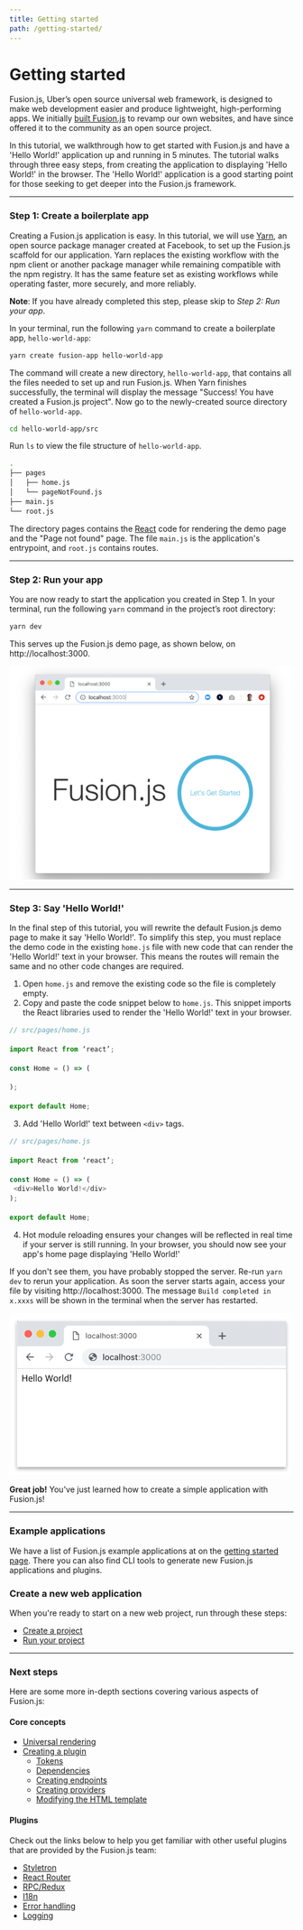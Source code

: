 ```yaml
---
title: Getting started
path: /getting-started/
---
```


# Getting started

Fusion.js, Uber’s open source universal web framework, is designed to make web development easier and produce lightweight, high-performing apps. We initially [built Fusion.js](https://eng.uber.com/fusionjs/) to revamp our own websites, and have since offered it to the community as an open source project.

In this tutorial, we walkthrough how to get started with Fusion.js and have a 'Hello World!' application up and running in 5 minutes. The tutorial walks through three easy steps, from creating the application to displaying 'Hello World!' in the browser. The 'Hello World!' application is a good starting point for those seeking to get deeper into the Fusion.js framework.

---

### Step 1: Create a boilerplate app

Creating a Fusion.js application is easy. In this tutorial, we will use [Yarn](https://code.fb.com/web/yarn-a-new-package-manager-for-javascript/), an open source package manager created at Facebook, to set up the Fusion.js scaffold for our application. Yarn replaces the existing workflow with the npm client or another package manager while remaining compatible with the npm registry. It has the same feature set as existing workflows while operating faster, more securely, and more reliably.

**Note**: If you have already completed this step, please skip to *Step 2: Run your app*.

In your terminal, run the following `yarn` command to create a boilerplate app, `hello-world-app`:

```sh
yarn create fusion-app hello-world-app
```

The command will create a new directory, `hello-world-app`, that contains all the files needed to set up and run Fusion.js. When Yarn finishes successfully, the terminal will display the message "Success! You have created a Fusion.js project". Now go to the newly-created source directory of `hello-world-app`.

```sh
cd hello-world-app/src
```

Run `ls` to view the file structure of `hello-world-app`.

```sh
.
├── pages
│   ├── home.js
│   └── pageNotFound.js
├── main.js
└── root.js
```

The directory pages contains the [React](https://reactjs.org/) code for rendering the demo page and the "Page not found" page. The file `main.js` is the application's entrypoint, and `root.js` contains routes.

---

### Step 2: Run your app

You are now ready to start the application you created in Step 1. In your terminal, run the following `yarn` command in the project’s root directory:

```sh
yarn dev
```

This serves up the Fusion.js demo page, as shown below, on http://localhost:3000.

![Featured Image](getting_started_1.png)

---

### Step 3: Say 'Hello World!'

In the final step of this tutorial, you will rewrite the default Fusion.js demo page to make it say 'Hello World!'. To simplify this step, you must replace the demo code in the existing `home.js` file with new code that can render the 'Hello World!' text in your browser. This means the routes will remain the same and no other code changes are required.

1. Open `home.js` and remove the existing code so the file is completely empty.
2. Copy and paste the code snippet below to `home.js`. This snippet imports the React libraries used to render the 'Hello World!' text in your browser.

```js
// src/pages/home.js

import React from ‘react’;

const Home = () => (

);

export default Home;
```

3. Add 'Hello World!' text between `<div>` tags.

```js
// src/pages/home.js

import React from ‘react’;

const Home = () => (
 <div>Hello World!</div>
);

export default Home;
```

4. Hot module reloading ensures your changes will be reflected in real time if your server is still running. In your browser, you should now see your app's home page displaying 'Hello World!'

If you don't see them, you have probably stopped the server. Re-run `yarn dev` to rerun your application. As soon the server starts again, access your file by visiting http://localhost:3000. The message `Build completed in x.xxxs` will be shown in the terminal when the server has restarted.

![Hello World](getting_started_2.png)

**Great job!** You've just learned how to create a simple application with Fusion.js!

---

### Example applications

We have a list of Fusion.js example applications at on the [getting started page](/docs/getting-started/create-a-project/#example-fusionjs-projects). There you can also find CLI tools to generate new Fusion.js applications and plugins.

### Create a new web application

When you're ready to start on a new web project, run through these steps:

- [Create a project](/docs/getting-started/create-a-project)
- [Run your project](/docs/getting-started/run-your-project)

---

### Next steps

Here are some more in-depth sections covering various aspects of Fusion.js:

#### Core concepts

- [Universal rendering](/docs/references/universal-rendering)
- [Creating a plugin](/docs/references/creating-a-plugin)
  - [Tokens](/docs/references/creating-a-plugin/tokens)
  - [Dependencies](/docs/references/creating-a-plugin/dependencies)
  - [Creating endpoints](/docs/references/creating-a-plugin/creating-endpoints)
  - [Creating providers](/docs/references/creating-a-plugin/creating-providers)
  - [Modifying the HTML template](/docs/references/creating-a-plugin/modifying-html-template)

#### Plugins

Check out the links below to help you get familiar with other useful plugins that are provided by the Fusion.js team:

- [Styletron](https://github.com/fusionjs/fusion-plugin-styletron-react)
- [React Router](https://github.com/fusionjs/fusion-plugin-react-router)
- [RPC/Redux](https://github.com/fusionjs/fusion-plugin-rpc-redux-react)
- [I18n](https://github.com/fusionjs/fusion-plugin-i18n-react)
- [Error handling](https://github.com/fusionjs/fusion-plugin-error-handling)
- [Logging](https://github.com/fusionjs/fusion-plugin-universal-logger)
